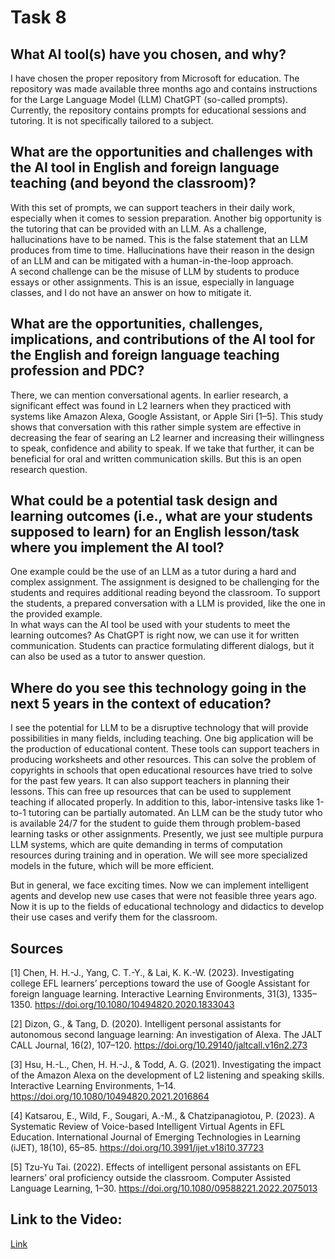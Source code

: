 # Task 8 
## What AI tool(s) have you chosen, and why?
I have chosen the proper repository from Microsoft for education. The repository was made available three months ago and contains instructions for the Large Language Model (LLM) ChatGPT (so-called prompts). Currently, the repository contains prompts for educational sessions and tutoring. It is not specifically tailored to a subject.
## What are the opportunities and challenges with the AI tool in English and foreign language teaching (and beyond the classroom)?
With this set of prompts, we can support teachers in their daily work, especially when it comes to session preparation. Another big opportunity is the tutoring that can be provided with an LLM. As a challenge, hallucinations have to be named. This is the false statement that an LLM produces from time to time. Hallucinations have their reason in the design of an LLM and can be mitigated with a human-in-the-loop approach.   
A second challenge can be the misuse of LLM by students to produce essays or other assignments. This is an issue, especially in language classes, and I do not have an answer on how to mitigate it.  
## What are the opportunities, challenges, implications, and contributions of the AI tool for the English and foreign language teaching profession and PDC?
There, we can mention conversational agents. In earlier research, a significant effect was found in L2 learners when they practiced with systems like Amazon Alexa, Google Assistant, or Apple Siri [1–5]. This study shows that conversation with this rather simple system are effective in decreasing the fear of searing an L2 learner and increasing their willingness to speak, confidence and ability to speak. If we take that further, it can be beneficial for oral and written communication skills. But this is an open research question.
## What could be a potential task design and learning outcomes (i.e., what are your students supposed to learn) for an English lesson/task where you implement the AI tool?
One example could be the use of an LLM as a tutor during a hard and complex assignment. The assignment is designed to be challenging for the students and requires additional reading beyond the classroom. To support the students, a prepared conversation with a LLM is provided, like the one in the provided example.    
In what ways can the AI tool be used with your students to meet the learning outcomes?
As ChatGPT is right now, we can use it for written communication. Students can practice formulating different dialogs, but it can also be used as a tutor to answer question.

## Where do you see this technology going in the next 5 years in the context of education?
I see the potential for LLM to be a disruptive technology that will provide possibilities in many fields, including teaching. One big application will be the production of educational content. These tools can support teachers in producing worksheets and other resources. This can solve the problem of copyrights in schools that open educational resources have tried to solve for the past few years. It can also support teachers in planning their lessons. This can free up resources that can be used to supplement teaching if allocated properly. In addition to this, labor-intensive tasks like 1-to-1 tutoring can be partially automated. An LLM can be the study tutor who is available 24/7 for the student to guide them through problem-based learning tasks or other assignments. Presently, we just see multiple purpura LLM systems, which are quite demanding in terms of computation resources during training and in operation. We will see more specialized models in the future, which will be more efficient.

But in general, we face exciting times. Now we can implement intelligent agents and develop new use cases that were not feasible three years ago. Now it is up to the fields of educational technology and didactics to develop their use cases and verify them for the classroom.

## Sources 
[1] Chen, H. H.-J., Yang, C. T.-Y., & Lai, K. K.-W. (2023). Investigating college EFL learners’ perceptions toward the use of Google Assistant for foreign language learning. Interactive Learning Environments, 31(3), 1335–1350. https://doi.org/10.1080/10494820.2020.1833043

[2] Dizon, G., & Tang, D. (2020). Intelligent personal assistants for autonomous second language learning: An investigation of Alexa. The JALT CALL Journal, 16(2), 107–120. https://doi.org/10.29140/jaltcall.v16n2.273

[3] Hsu, H.-L., Chen, H. H.-J., & Todd, A. G. (2021). Investigating the impact of the Amazon Alexa on the development of L2 listening and speaking skills. Interactive Learning Environments, 1–14. https://doi.org/10.1080/10494820.2021.2016864

[4] Katsarou, E., Wild, F., Sougari, A.-M., & Chatzipanagiotou, P. (2023). A Systematic Review of Voice-based Intelligent Virtual Agents in EFL Education. International Journal of Emerging Technologies in Learning (iJET), 18(10), 65–85. https://doi.org/10.3991/ijet.v18i10.37723

[5] Tzu-Yu Tai. (2022). Effects of intelligent personal assistants on EFL learners’ oral proficiency outside the classroom. Computer Assisted Language Learning, 1–30. https://doi.org/10.1080/09588221.2022.2075013

## Link to the Video: 
[Link](https://youtu.be/sUDphWM-JMg)